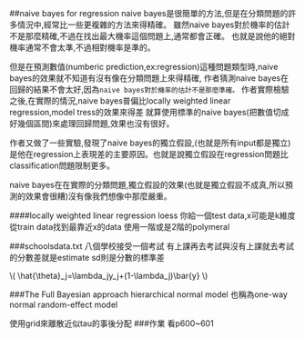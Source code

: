 ##naive bayes for regression
naive bayes是很簡單的方法,但是在分類問題的許多情況中,經常比一些更複雜的方法來得精確。
雖然naive bayes對於機率的估計不是那麼精確,不過在找出最大機率這個問題上,通常都會正確。
也就是說他的絕對機率通常不會太準,不過相對機率是準的。

但是在預測數值(numberic prediction,ex:regression)這種問題類型時,naive bayes的效果就不知道有沒有像在分類問題上來得精確,
作者猜測naive bayes在回歸的結果不會太好,因為`naive bayes對於機率的估計不是那麼準確。`
作者實際檢驗之後,在實際的情況,naive bayes普偏比locally weighted linear regression,model tress的效果來得差
就算使用標準的naive bayes(把數值切成好幾個區間)來處理回歸問題,效果也沒有很好。

作者又做了一些實驗,發現了naive bayes的獨立假設,(也就是所有input都是獨立)是他在regression上表現差的主要原因。也就是說獨立假設在regression問題比classification問題限制更多。

naive bayes在在實際的分類問題,獨立假設的效果(也就是獨立假設不成真,所以預測的效果會很糟)沒有像我們想像中那麼嚴重。

####locally weighted linear regression
loess
你給一個test data,x可能是k維度
從train data找到最靠近x的data
使用一階或是2階的polymeral

###schoolsdata.txt
八個學校接受一個考試
有上課再去考試與沒有上課就去考試的分數差就是estimate
sd則是分數的標準差

\\(
\hat{\theta}_j=\lambda_jy_j+(1-\lambda_j)\bar{y}
\\)

###The Full Bayesian approach
hierarchical normal model 也稱為one-way normal random-effect model


使用grid來離散近似tau的事後分配
###作業
看p600~601
